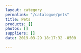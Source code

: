 ```yaml
---
layout: category
permalink: "/catalogue/pets"
title: Pets
products: []
photos: []
suppliers: []
date: 2019-03-29 18:17:32 -0500

---
```

